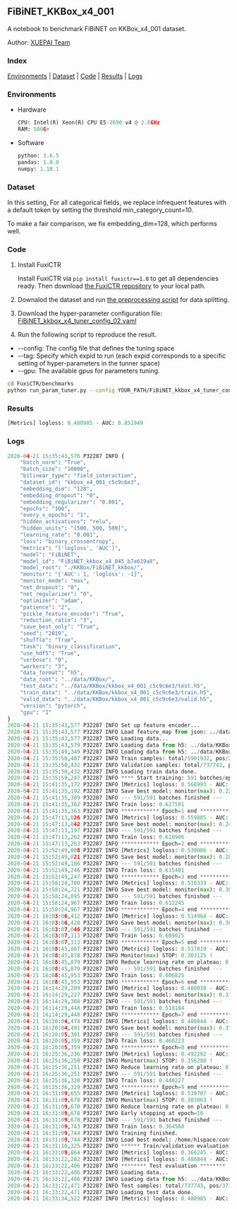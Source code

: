 ## FiBiNET_KKBox_x4_001

A notebook to benchmark FiBiNET on KKBox_x4_001 dataset.

Author: [XUEPAI Team](https://github.com/xue-pai)


### Index
[Environments](#Environments) | [Dataset](#Dataset) | [Code](#Code) | [Results](#Results) | [Logs](#Logs)

### Environments
+ Hardware

  ```python
  CPU: Intel(R) Xeon(R) CPU E5-2690 v4 @ 2.6GHz
  RAM: 500G+
  ```
+ Software

  ```python
  python: 3.6.5
  pandas: 1.0.0
  numpy: 1.18.1
  ```

### Dataset
In this setting, For all categorical fields, we replace infrequent features with a default <OOV> token by setting the threshold min_category_count=10.

To make a fair comparison, we fix embedding_dim=128, which performs well.


### Code
1. Install FuxiCTR
  
    Install FuxiCTR via `pip install fuxictr==1.0` to get all dependencies ready. Then download [the FuxiCTR repository](https://github.com/huawei-noah/benchmark/archive/53e314461c19dbc7f462b42bf0f0bfae020dc398.zip) to your local path.

2. Downalod the dataset and run [the preprocessing script](https://github.com/xue-pai/Open-CTR-Benchmark/blob/master/datasets/KKBox/KKBox_x4/split_kkbox_x4.py) for data splitting. 

3. Download the hyper-parameter configuration file: [FiBiNET_kkbox_x4_tuner_config_02.yaml](./FiBiNET_kkbox_x4_tuner_config_02.yaml)

4. Run the following script to reproduce the result. 
  + --config: The config file that defines the tuning space
  + --tag: Specify which expid to run (each expid corresponds to a specific setting of hyper-parameters in the tunner space)
  + --gpu: The available gpus for parameters tuning.

  ```bash
  cd FuxiCTR/benchmarks
  python run_param_tuner.py --config YOUR_PATH/FiBiNET_kkbox_x4_tuner_config_02.yaml --tag 016 --gpu 0
  ```




### Results
```python
[Metrics] logloss: 0.480985 - AUC: 0.851949
```


### Logs
```python
2020-04-21 15:35:43,576 P32287 INFO {
    "batch_norm": "True",
    "batch_size": "10000",
    "bilinear_type": "field_interaction",
    "dataset_id": "kkbox_x4_001_c5c9c6e3",
    "embedding_dim": "128",
    "embedding_dropout": "0",
    "embedding_regularizer": "0.001",
    "epochs": "100",
    "every_x_epochs": "1",
    "hidden_activations": "relu",
    "hidden_units": "[500, 500, 500]",
    "learning_rate": "0.001",
    "loss": "binary_crossentropy",
    "metrics": "['logloss', 'AUC']",
    "model": "FiBiNET",
    "model_id": "FiBiNET_kkbox_x4_045_b7a619a8",
    "model_root": "./KKBox/FiBiNET_kkbox/",
    "monitor": "{'AUC': 1, 'logloss': -1}",
    "monitor_mode": "max",
    "net_dropout": "0",
    "net_regularizer": "0",
    "optimizer": "adam",
    "patience": "2",
    "pickle_feature_encoder": "True",
    "reduction_ratio": "3",
    "save_best_only": "True",
    "seed": "2019",
    "shuffle": "True",
    "task": "binary_classification",
    "use_hdf5": "True",
    "verbose": "0",
    "workers": "3",
    "data_format": "h5",
    "data_root": "../data/KKBox/",
    "test_data": "../data/KKBox/kkbox_x4_001_c5c9c6e3/test.h5",
    "train_data": "../data/KKBox/kkbox_x4_001_c5c9c6e3/train.h5",
    "valid_data": "../data/KKBox/kkbox_x4_001_c5c9c6e3/valid.h5",
    "version": "pytorch",
    "gpu": "1"
}
2020-04-21 15:35:43,577 P32287 INFO Set up feature encoder...
2020-04-21 15:35:43,577 P32287 INFO Load feature_map from json: ../data/KKBox/kkbox_x4_001_c5c9c6e3/feature_map.json
2020-04-21 15:35:43,577 P32287 INFO Loading data...
2020-04-21 15:35:43,579 P32287 INFO Loading data from h5: ../data/KKBox/kkbox_x4_001_c5c9c6e3/train.h5
2020-04-21 15:35:49,349 P32287 INFO Loading data from h5: ../data/KKBox/kkbox_x4_001_c5c9c6e3/valid.h5
2020-04-21 15:35:50,407 P32287 INFO Train samples: total/5901932, pos/2971724, neg/2930208, ratio/50.35%
2020-04-21 15:35:50,432 P32287 INFO Validation samples: total/737743, pos/371466, neg/366277, ratio/50.35%
2020-04-21 15:35:50,432 P32287 INFO Loading train data done.
2020-04-21 15:35:59,247 P32287 INFO **** Start training: 591 batches/epoch ****
2020-04-21 15:41:35,172 P32287 INFO [Metrics] logloss: 0.568993 - AUC: 0.791011
2020-04-21 15:41:35,192 P32287 INFO Save best model: monitor(max): 0.222018
2020-04-21 15:41:35,309 P32287 INFO --- 591/591 batches finished ---
2020-04-21 15:41:35,362 P32287 INFO Train loss: 0.627501
2020-04-21 15:41:35,363 P32287 INFO ************ Epoch=1 end ************
2020-04-21 15:47:13,026 P32287 INFO [Metrics] logloss: 0.559805 - AUC: 0.809693
2020-04-21 15:47:13,042 P32287 INFO Save best model: monitor(max): 0.249888
2020-04-21 15:47:13,197 P32287 INFO --- 591/591 batches finished ---
2020-04-21 15:47:13,262 P32287 INFO Train loss: 0.618906
2020-04-21 15:47:13,263 P32287 INFO ************ Epoch=2 end ************
2020-04-21 15:52:49,008 P32287 INFO [Metrics] logloss: 0.530006 - AUC: 0.815781
2020-04-21 15:52:49,021 P32287 INFO Save best model: monitor(max): 0.285776
2020-04-21 15:52:49,186 P32287 INFO --- 591/591 batches finished ---
2020-04-21 15:52:49,246 P32287 INFO Train loss: 0.615401
2020-04-21 15:52:49,247 P32287 INFO ************ Epoch=3 end ************
2020-04-21 15:58:24,700 P32287 INFO [Metrics] logloss: 0.518333 - AUC: 0.819974
2020-04-21 15:58:24,721 P32287 INFO Save best model: monitor(max): 0.301641
2020-04-21 15:58:24,895 P32287 INFO --- 591/591 batches finished ---
2020-04-21 15:58:24,967 P32287 INFO Train loss: 0.612245
2020-04-21 15:58:24,967 P32287 INFO ************ Epoch=4 end ************
2020-04-21 16:03:06,412 P32287 INFO [Metrics] logloss: 0.514964 - AUC: 0.823078
2020-04-21 16:03:06,428 P32287 INFO Save best model: monitor(max): 0.308114
2020-04-21 16:03:07,046 P32287 INFO --- 591/591 batches finished ---
2020-04-21 16:03:07,113 P32287 INFO Train loss: 0.609025
2020-04-21 16:03:07,113 P32287 INFO ************ Epoch=5 end ************
2020-04-21 16:08:45,867 P32287 INFO [Metrics] logloss: 0.517819 - AUC: 0.820944
2020-04-21 16:08:45,878 P32287 INFO Monitor(max) STOP: 0.303125 !
2020-04-21 16:08:45,879 P32287 INFO Reduce learning rate on plateau: 0.000100
2020-04-21 16:08:45,879 P32287 INFO --- 591/591 batches finished ---
2020-04-21 16:08:45,953 P32287 INFO Train loss: 0.606825
2020-04-21 16:08:45,953 P32287 INFO ************ Epoch=6 end ************
2020-04-21 16:14:29,209 P32287 INFO [Metrics] logloss: 0.480030 - AUC: 0.850358
2020-04-21 16:14:29,227 P32287 INFO Save best model: monitor(max): 0.370328
2020-04-21 16:14:29,388 P32287 INFO --- 591/591 batches finished ---
2020-04-21 16:14:29,448 P32287 INFO Train loss: 0.518184
2020-04-21 16:14:29,448 P32287 INFO ************ Epoch=7 end ************
2020-04-21 16:20:04,474 P32287 INFO [Metrics] logloss: 0.480844 - AUC: 0.852028
2020-04-21 16:20:04,491 P32287 INFO Save best model: monitor(max): 0.371184
2020-04-21 16:20:05,301 P32287 INFO --- 591/591 batches finished ---
2020-04-21 16:20:05,359 P32287 INFO Train loss: 0.468223
2020-04-21 16:20:05,359 P32287 INFO ************ Epoch=8 end ************
2020-04-21 16:25:36,236 P32287 INFO [Metrics] logloss: 0.492292 - AUC: 0.848590
2020-04-21 16:25:36,250 P32287 INFO Monitor(max) STOP: 0.356298 !
2020-04-21 16:25:36,251 P32287 INFO Reduce learning rate on plateau: 0.000010
2020-04-21 16:25:36,251 P32287 INFO --- 591/591 batches finished ---
2020-04-21 16:25:36,328 P32287 INFO Train loss: 0.440227
2020-04-21 16:25:36,329 P32287 INFO ************ Epoch=9 end ************
2020-04-21 16:31:09,655 P32287 INFO [Metrics] logloss: 0.539707 - AUC: 0.842771
2020-04-21 16:31:09,678 P32287 INFO Monitor(max) STOP: 0.303063 !
2020-04-21 16:31:09,678 P32287 INFO Reduce learning rate on plateau: 0.000001
2020-04-21 16:31:09,678 P32287 INFO Early stopping at epoch=10
2020-04-21 16:31:09,678 P32287 INFO --- 591/591 batches finished ---
2020-04-21 16:31:09,743 P32287 INFO Train loss: 0.364568
2020-04-21 16:31:09,744 P32287 INFO Training finished.
2020-04-21 16:31:09,744 P32287 INFO Load best model: /home/hispace/container/data/xxx/FuxiCTR/benchmarks/KKBox/FiBiNET_kkbox/kkbox_x4_001_c5c9c6e3/FiBiNET_kkbox_x4_045_b7a619a8_kkbox_x4_001_c5c9c6e3_model.ckpt
2020-04-21 16:31:10,325 P32287 INFO ****** Train/validation evaluation ******
2020-04-21 16:33:09,864 P32287 INFO [Metrics] logloss: 0.366245 - AUC: 0.919799
2020-04-21 16:33:22,282 P32287 INFO [Metrics] logloss: 0.480844 - AUC: 0.852028
2020-04-21 16:33:22,406 P32287 INFO ******** Test evaluation ********
2020-04-21 16:33:22,406 P32287 INFO Loading data...
2020-04-21 16:33:22,406 P32287 INFO Loading data from h5: ../data/KKBox/kkbox_x4_001_c5c9c6e3/test.h5
2020-04-21 16:33:22,471 P32287 INFO Test samples: total/737743, pos/371466, neg/366277, ratio/50.35%
2020-04-21 16:33:22,471 P32287 INFO Loading test data done.
2020-04-21 16:33:34,522 P32287 INFO [Metrics] logloss: 0.480985 - AUC: 0.851949


```
